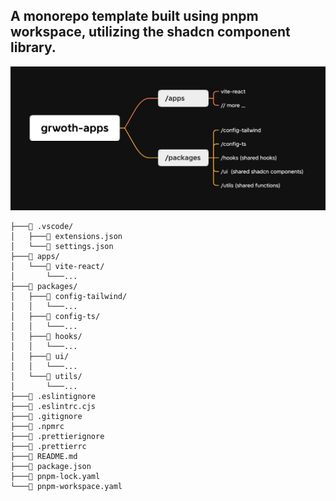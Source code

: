 ## A monorepo template built using pnpm workspace, utilizing the shadcn component library.

![project](./grwoth-apps.png)

```
├───📁 .vscode/
│   ├───📄 extensions.json
│   └───📄 settings.json
├───📁 apps/
│   └───📁 vite-react/
│       └───...
├───📁 packages/
│   ├───📁 config-tailwind/
│   │   └───...
│   ├───📁 config-ts/
│   │   └───...
│   ├───📁 hooks/
│   │   └───...
│   ├───📁 ui/
│   │   └───...
│   └───📁 utils/
│       └───...
├───📄 .eslintignore
├───📄 .eslintrc.cjs
├───📄 .gitignore
├───📄 .npmrc
├───📄 .prettierignore
├───📄 .prettierrc
├───📄 README.md
├───📄 package.json
├───📄 pnpm-lock.yaml
└───📄 pnpm-workspace.yaml
```
